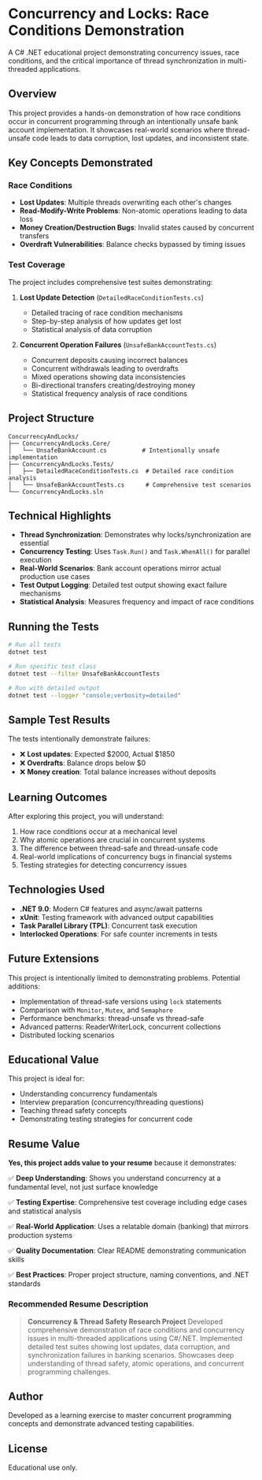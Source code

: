 # Concurrency and Locks: Race Conditions Demonstration

A C# .NET educational project demonstrating concurrency issues, race conditions, and the critical importance of thread synchronization in multi-threaded applications.

## Overview

This project provides a hands-on demonstration of how race conditions occur in concurrent programming through an intentionally unsafe bank account implementation. It showcases real-world scenarios where thread-unsafe code leads to data corruption, lost updates, and inconsistent state.

## Key Concepts Demonstrated

### Race Conditions
- **Lost Updates**: Multiple threads overwriting each other's changes
- **Read-Modify-Write Problems**: Non-atomic operations leading to data loss
- **Money Creation/Destruction Bugs**: Invalid states caused by concurrent transfers
- **Overdraft Vulnerabilities**: Balance checks bypassed by timing issues

### Test Coverage

The project includes comprehensive test suites demonstrating:

1. **Lost Update Detection** (`DetailedRaceConditionTests.cs`)
   - Detailed tracing of race condition mechanisms
   - Step-by-step analysis of how updates get lost
   - Statistical analysis of data corruption

2. **Concurrent Operation Failures** (`UnsafeBankAccountTests.cs`)
   - Concurrent deposits causing incorrect balances
   - Concurrent withdrawals leading to overdrafts
   - Mixed operations showing data inconsistencies
   - Bi-directional transfers creating/destroying money
   - Statistical frequency analysis of race conditions

## Project Structure

```
ConcurrencyAndLocks/
├── ConcurrencyAndLocks.Core/
│   └── UnsafeBankAccount.cs          # Intentionally unsafe implementation
├── ConcurrencyAndLocks.Tests/
│   ├── DetailedRaceConditionTests.cs  # Detailed race condition analysis
│   └── UnsafeBankAccountTests.cs      # Comprehensive test scenarios
└── ConcurrencyAndLocks.sln
```

## Technical Highlights

- **Thread Synchronization**: Demonstrates why locks/synchronization are essential
- **Concurrency Testing**: Uses `Task.Run()` and `Task.WhenAll()` for parallel execution
- **Real-World Scenarios**: Bank account operations mirror actual production use cases
- **Test Output Logging**: Detailed test output showing exact failure mechanisms
- **Statistical Analysis**: Measures frequency and impact of race conditions

## Running the Tests

```bash
# Run all tests
dotnet test

# Run specific test class
dotnet test --filter UnsafeBankAccountTests

# Run with detailed output
dotnet test --logger "console;verbosity=detailed"
```

## Sample Test Results

The tests intentionally demonstrate failures:
- ❌ **Lost updates**: Expected $2000, Actual $1850
- ❌ **Overdrafts**: Balance drops below $0
- ❌ **Money creation**: Total balance increases without deposits

## Learning Outcomes

After exploring this project, you will understand:

1. How race conditions occur at a mechanical level
2. Why atomic operations are crucial in concurrent systems
3. The difference between thread-safe and thread-unsafe code
4. Real-world implications of concurrency bugs in financial systems
5. Testing strategies for detecting concurrency issues

## Technologies Used

- **.NET 9.0**: Modern C# features and async/await patterns
- **xUnit**: Testing framework with advanced output capabilities
- **Task Parallel Library (TPL)**: Concurrent task execution
- **Interlocked Operations**: For safe counter increments in tests

## Future Extensions

This project is intentionally limited to demonstrating problems. Potential additions:

- Implementation of thread-safe versions using `lock` statements
- Comparison with `Monitor`, `Mutex`, and `Semaphore`
- Performance benchmarks: thread-unsafe vs thread-safe
- Advanced patterns: ReaderWriterLock, concurrent collections
- Distributed locking scenarios

## Educational Value

This project is ideal for:
- Understanding concurrency fundamentals
- Interview preparation (concurrency/threading questions)
- Teaching thread safety concepts
- Demonstrating testing strategies for concurrent code

## Resume Value

**Yes, this project adds value to your resume** because it demonstrates:

✅ **Deep Understanding**: Shows you understand concurrency at a fundamental level, not just surface knowledge

✅ **Testing Expertise**: Comprehensive test coverage including edge cases and statistical analysis

✅ **Real-World Application**: Uses a relatable domain (banking) that mirrors production systems

✅ **Quality Documentation**: Clear README demonstrating communication skills

✅ **Best Practices**: Proper project structure, naming conventions, and .NET standards

### Recommended Resume Description

> **Concurrency & Thread Safety Research Project**
> Developed comprehensive demonstration of race conditions and concurrency issues in multi-threaded applications using C#/.NET. Implemented detailed test suites showing lost updates, data corruption, and synchronization failures in banking scenarios. Showcases deep understanding of thread safety, atomic operations, and concurrent programming challenges.

## Author

Developed as a learning exercise to master concurrent programming concepts and demonstrate advanced testing capabilities.

## License

Educational use only.

